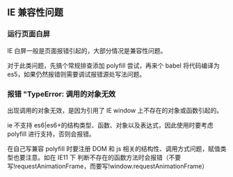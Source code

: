 ## IE 兼容性问题

### 运行页面白屏

IE 白屏一般是页面报错引起的，大部分情况是兼容性问题。

对于此类问题，先搞个常规排查添加 polyfill 尝试，再来个 babel 将代码编译为 es5，如果仍然报错则需要调试报错源处写法问题。

### 报错 "TypeError: 调用的对象无效

出现调用的对象无效，是因为引用了 IE window 上不存在的对象或函数引起的。

ie 不支持 es6|es6+的结构类型、函数、对象以及表达式，因此使用时要考虑 polyfill 进行支持，否则会报错。

在自己写兼容 polyfill 时要注册 DOM 和 js 相关的结构性、调用方式问题，赋值类型也要注意。如在 IE11 下 判断不存在的函数方法时会报错（不要写!requestAnimationFrame，而要写!window.requestAnimationFrame）
